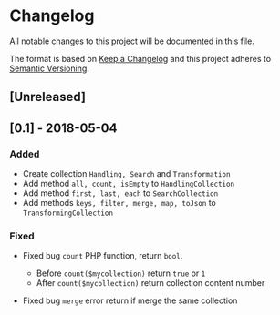 # Changelog
All notable changes to this project will be documented in this file.

The format is based on [Keep a Changelog](http://keepachangelog.com/en/1.0.0/)
and this project adheres to [Semantic Versioning](http://semver.org/spec/v2.0.0.html).

## [Unreleased]

## [0.1] - 2018-05-04

### Added

* Create collection `Handling, Search` and `Transformation`
* Add method `all, count, isEmpty`  to `HandlingCollection`
* Add method `first, last, each`  to `SearchCollection`
* Add methods `keys, filter, merge, map, toJson`  to `TransformingCollection`

### Fixed
* Fixed bug `count` PHP function, return `bool`.
    - Before `count($mycollection)` return `true` or `1`
    - After `count($mycollection)` return collection content number
    
* Fixed bug `merge` error return if merge the same collection
